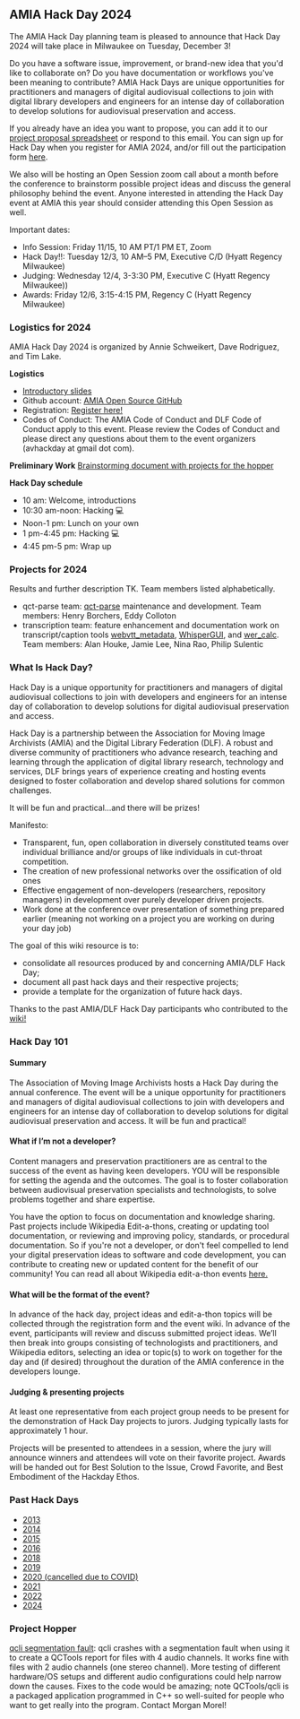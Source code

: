## AMIA Hack Day 2024
The AMIA Hack Day planning team is pleased to announce that Hack Day 2024 will take place in Milwaukee on Tuesday, December 3!
 
Do you have a software issue, improvement, or brand-new idea that you'd like to collaborate on? Do you have documentation or workflows you've been meaning to contribute? AMIA Hack Days are unique opportunities for practitioners and managers of digital audiovisual collections to join with digital library developers and engineers for an intense day of collaboration to develop solutions for audiovisual preservation and access.

If you already have an idea you want to propose, you can add it to our [project proposal spreadsheet](https://docs.google.com/spreadsheets/d/1DVckSdzYcJXN83LoGfzNFBdbXSFTV9o2_rbvYCMN9cc/edit?gid=0#gid=0) or respond to this email. You can sign up for Hack Day when you register for AMIA 2024, and/or fill out the participation form [here](https://docs.google.com/forms/d/e/1FAIpQLSedPi-IEBR4r4DurRAazewHnI4xVY3xtrbxQctYnQGPDacVrg/viewform).
 
We also will be hosting an Open Session zoom call about a month before the conference to brainstorm possible project ideas and discuss the general philosophy behind the event. Anyone interested in attending the Hack Day event at AMIA this year should consider attending this Open Session as well.

Important dates:
* Info Session: Friday 11/15, 10 AM PT/1 PM ET, Zoom
* Hack Day!!: Tuesday 12/3, 10 AM–5 PM, Executive C/D (Hyatt Regency Milwaukee)
* Judging: Wednesday 12/4, 3-3:30 PM, Executive C (Hyatt Regency Milwaukee))
* Awards: Friday 12/6, 3:15-4:15 PM, Regency C (Hyatt Regency Milwaukee)

### Logistics for 2024
AMIA Hack Day 2024 is organized by Annie Schweikert, Dave Rodriguez, and Tim Lake.

**Logistics**
* [Introductory slides](https://docs.google.com/presentation/d/1k5wnb0fBRQIrbipwyBEo0SIr_ROedGwavY5jcGemvjc/edit#slide=id.p)
* Github account: [AMIA Open Source GitHub](https://github.com/amiaopensource)
* Registration: [Register here!](https://docs.google.com/forms/d/e/1FAIpQLSedPi-IEBR4r4DurRAazewHnI4xVY3xtrbxQctYnQGPDacVrg/viewform)
* Codes of Conduct: The AMIA Code of Conduct and DLF Code of Conduct apply to this event. Please review the Codes of Conduct and please direct any questions about them to the event organizers (avhackday at gmail dot com).

**Preliminary Work**
[Brainstorming document with projects for the hopper](https://docs.google.com/spreadsheets/d/1DVckSdzYcJXN83LoGfzNFBdbXSFTV9o2_rbvYCMN9cc/edit?gid=0#gid=0)

**Hack Day schedule**
* 10 am: Welcome, introductions
* 10:30 am-noon: Hacking 💻
* Noon-1 pm: Lunch on your own
* 1 pm-4:45 pm: Hacking 💻
* 4:45 pm-5 pm: Wrap up

### Projects for 2024
Results and further description TK. Team members listed alphabetically.

* qct-parse team: [qct-parse](https://github.com/amiaopensource/qct-parse) maintenance and development. Team members: Henry Borchers, Eddy Colloton
* transcription team: feature enhancement and documentation work on transcript/caption tools [webvtt_metadata](https://github.com/ninarao/webvtt_metadata), [WhisperGUI](https://github.com/ninarao/WhisperGUI), and [wer_calc](https://github.com/ninarao/wer_calc). Team members: Alan Houke, Jamie Lee, Nina Rao, Philip Sulentic

### What Is Hack Day?
Hack Day is a unique opportunity for practitioners and managers of digital audiovisual collections to join with developers and engineers for an intense day of collaboration to develop solutions for digital audiovisual preservation and access.

Hack Day is a partnership between the Association for Moving Image Archivists (AMIA) and the Digital Library Federation (DLF). A robust and diverse community of practitioners who advance research, teaching and learning through the application of digital library research, technology and services, DLF brings years of experience creating and hosting events designed to foster collaboration and develop shared solutions for common challenges.

It will be fun and practical…and there will be prizes!

Manifesto:
* Transparent, fun, open collaboration in diversely constituted teams over individual brilliance and/or groups of like individuals in cut-throat competition.
* The creation of new professional networks over the ossification of old ones
* Effective engagement of non-developers (researchers, repository managers) in development over purely developer driven projects.
* Work done at the conference over presentation of something prepared earlier (meaning not working on a project you are working on during your day job)

The goal of this wiki resource is to:

* consolidate all resources produced by and concerning AMIA/DLF Hack Day;
* document all past hack days and their respective projects;
* provide a template for the organization of future hack days.

Thanks to the past AMIA/DLF Hack Day participants who contributed to the [wiki!](http://web.archive.org/web/20240609121440/https://wiki.curatecamp.org/index.php/Association_of_Moving_Image_Archivists_%26_Digital_Library_Federation_Hack_Day)

### Hack Day 101
#### Summary
The Association of Moving Image Archivists hosts a Hack Day during the annual conference. The event will be a unique opportunity for practitioners and managers of digital audiovisual collections to join with developers and engineers for an intense day of collaboration to develop solutions for digital audiovisual preservation and access. It will be fun and practical!

#### What if I’m not a developer?
Content managers and preservation practitioners are as central to the success of the event as having keen developers. YOU will be responsible for setting the agenda and the outcomes. The goal is to foster collaboration between audiovisual preservation specialists and technologists, to solve problems together and share expertise.

You have the option to focus on documentation and knowledge sharing. Past projects include Wikipedia Edit-a-thons, creating or updating tool documentation, or reviewing and improving policy, standards, or procedural documentation. So if you're not a developer, or don't feel compelled to lend your digital preservation ideas to software and code development, you can contribute to creating new or updated content for the benefit of our community! You can read all about Wikipedia edit-a-thon events [here.](http://outreach.wikimedia.org/wiki/Edit-a-thon)

#### What will be the format of the event?
In advance of the hack day, project ideas and edit-a-thon topics will be collected through the registration form and the event wiki. In advance of the event, participants will review and discuss submitted project ideas. We’ll then break into groups consisting of technologists and practitioners, and Wikipedia editors, selecting an idea or topic(s) to work on together for the day and (if desired) throughout the duration of the AMIA conference in the developers lounge.

#### Judging & presenting projects
At least one representative from each project group needs to be present for the demonstration of Hack Day projects to jurors. Judging typically lasts for approximately 1 hour.

Projects will be presented to attendees in a session, where the jury will announce winners and attendees will vote on their favorite project. Awards will be handed out for Best Solution to the Issue, Crowd Favorite, and Best Embodiment of the Hackday Ethos.

### Past Hack Days
* [2013](2013.md)
* [2014](2014.md)
* [2015](2015.md)
* [2016](2016.md)
* [2018](2018.md)
* [2019](2019.md)
* [2020 (cancelled due to COVID)](2020.md)
* [2021](2021.md)
* [2022](2022.md)
* [2024](2024.md)

### Project Hopper
[qcli segmentation fault](https://github.com/amiaopensource/vrecord/issues/851): qcli crashes with a segmentation fault when using it to create a QCTools report for files with 4 audio channels. It works fine with files with 2 audio channels (one stereo channel). More testing of different hardware/OS setups and different audio configurations could help narrow down the causes. Fixes to the code would be amazing; note QCTools/qcli is a packaged application programmed in C++ so well-suited for people who want to get really into the program. Contact Morgan Morel!
